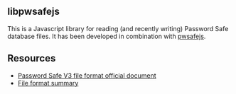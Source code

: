 libpwsafejs
---
This is a Javascript library for reading (and recently writing) Password Safe database files.  It has been developed in combination with [pwsafejs](http://github.com/scintill/pwsafejs).

Resources
---
- [Password Safe V3 file format official document](http://passwordsafe.svn.sourceforge.net/viewvc/passwordsafe/trunk/pwsafe/pwsafe/docs/formatV3.txt)
- [File format summary](http://keybox.rubyforge.org/password-safe-db-format.html)

